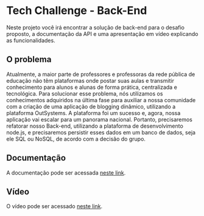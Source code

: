 # Tech Challenge - Back-End
Neste projeto você irá encontrar a solução de back-end para o desafio proposto, a documentação da API e uma apresentação em vídeo explicando as funcionalidades.

## O problema
Atualmente, a maior parte de professores e professoras da rede pública de educação não têm plataformas onde postar suas aulas e transmitir conhecimento para alunos e alunas de forma prática, centralizada e tecnológica.
Para solucionar esse problema, nós utilizamos os conhecimentos adquiridos na última fase para auxiliar a nossa comunidade com a criação de uma aplicação de blogging dinâmico, utilizando a plataforma OutSystems.
A plataforma foi um sucesso e, agora, nossa aplicação vai escalar para um panorama nacional.
Portanto, precisaremos refatorar nosso Back-end, utilizando a plataforma de desenvolvimento node.js, e precisaremos persistir esses dados em um banco de dados, seja ele SQL ou NoSQL, de acordo com a decisão do grupo.

## Documentação
A documentação pode ser acessada [neste link](https://#.com).

## Vídeo
O vídeo pode ser acessado [neste link](https://#.com).
